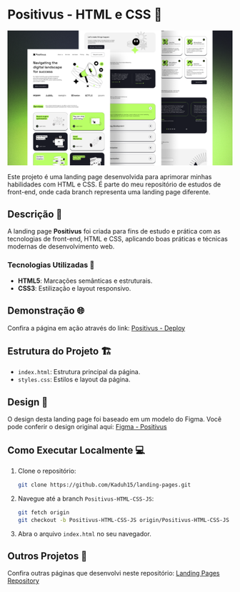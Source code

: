 # Positivus - HTML e CSS 🌟

![Positivus Cover](https://github.com/Kaduh15/landing-pages/raw/Positivus-HTML-CSS-JS/cover.png)

Este projeto é uma landing page desenvolvida para aprimorar minhas habilidades com HTML e CSS. É parte do meu repositório de estudos de front-end, onde cada branch representa uma landing page diferente.

## Descrição 📝

A landing page **Positivus** foi criada para fins de estudo e prática com as tecnologias de front-end, HTML e CSS, aplicando boas práticas e técnicas modernas de desenvolvimento web.

### Tecnologias Utilizadas 🚀

- **HTML5**: Marcações semânticas e estruturais.
- **CSS3**: Estilização e layout responsivo.

## Demonstração 🌐

Confira a página em ação através do link: [Positivus - Deploy](https://landing-pages-pr-2.onrender.com)

## Estrutura do Projeto 🏗️

- `index.html`: Estrutura principal da página.
- `styles.css`: Estilos e layout da página.

## Design 🎨

O design desta landing page foi baseado em um modelo do Figma. Você pode conferir o design original aqui: [Figma - Positivus](https://www.figma.com/community/file/1230604708032389430)

## Como Executar Localmente 💻

1. Clone o repositório:
   ```bash
   git clone https://github.com/Kaduh15/landing-pages.git
   ```
2. Navegue até a branch `Positivus-HTML-CSS-JS`:
   ```bash
   git fetch origin
   git checkout -b Positivus-HTML-CSS-JS origin/Positivus-HTML-CSS-JS
   ```
3. Abra o arquivo `index.html` no seu navegador.

## Outros Projetos 🚀

Confira outras páginas que desenvolvi neste repositório: [Landing Pages Repository](https://github.com/Kaduh15/landing-pages)
